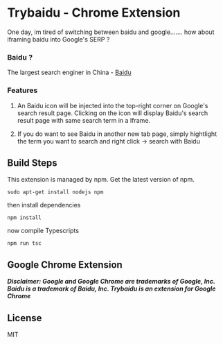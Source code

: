 # Trybaidu - Chrome Extension

One day, im tired of switching between baidu and google....... how about iframing baidu into Google's SERP ?

### Baidu ?
The largest search enginer in China - [Baidu](https://en.wikipedia.org/wiki/Baidu)

### Features

1. An Baidu icon will be injected into the top-right corner on Google's search result page. Clicking on the icon will display Baidu's search result page with same search term in a Iframe.

2. If you do want to see Baidu in another new tab page, simply hightlight the term you want to search and right click -> search with Baidu

## Build Steps

This extension is managed by npm. Get the latest version of npm.
```
sudo apt-get install nodejs npm
```

then install dependencies
```
npm install
```

now compile Typescripts
```
npm run tsc
```
## Google Chrome Extension
**_Disclaimer: Google and Google Chrome are trademarks of Google, Inc. Baidu is a trademark of Baidu, Inc. Trybaidu is an extension for Google Chrome_**

## License

MIT

